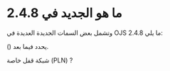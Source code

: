 # ما هو الجديد في 2.4.8

وتشمل بعض السمات الجديدة العديدة في OJS 2.4.8 ما يلي:

() يحدد فيما بعد.

شبكة قفل خاصة (PLN) ?